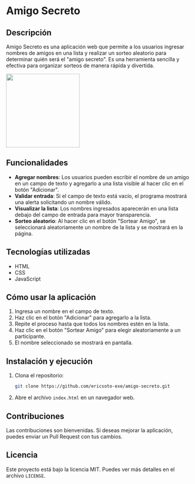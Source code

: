 # Amigo Secreto

## Descripción

Amigo Secreto es una aplicación web que permite a los usuarios ingresar nombres de amigos en una lista y realizar un sorteo aleatorio para determinar quién será el "amigo secreto". Es una herramienta sencilla y efectiva para organizar sorteos de manera rápida y divertida.

<img src="https://github.com/user-attachments/assets/eb100b9a-0ee5-4c41-ad05-a7e069c21a42" width="200" />

## Funcionalidades

- **Agregar nombres**: Los usuarios pueden escribir el nombre de un amigo en un campo de texto y agregarlo a una lista visible al hacer clic en el botón "Adicionar".
- **Validar entrada**: Si el campo de texto está vacío, el programa mostrará una alerta solicitando un nombre válido.
- **Visualizar la lista**: Los nombres ingresados aparecerán en una lista debajo del campo de entrada para mayor transparencia.
- **Sorteo aleatorio**: Al hacer clic en el botón "Sortear Amigo", se seleccionará aleatoriamente un nombre de la lista y se mostrará en la página.

## Tecnologías utilizadas

- HTML
- CSS
- JavaScript

## Cómo usar la aplicación

1. Ingresa un nombre en el campo de texto.
2. Haz clic en el botón "Adicionar" para agregarlo a la lista.
3. Repite el proceso hasta que todos los nombres estén en la lista.
4. Haz clic en el botón "Sortear Amigo" para elegir aleatoriamente a un participante.
5. El nombre seleccionado se mostrará en pantalla.

## Instalación y ejecución

1. Clona el repositorio:
   ```sh
   git clone https://github.com/ericsoto-exe/amigo-secreto.git
   ```
2. Abre el archivo `index.html` en un navegador web.

## Contribuciones

Las contribuciones son bienvenidas. Si deseas mejorar la aplicación, puedes enviar un Pull Request con tus cambios.

## Licencia

Este proyecto está bajo la licencia MIT. Puedes ver más detalles en el archivo `LICENSE`.
